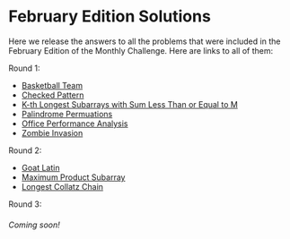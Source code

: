 # February Edition Solutions

Here we release the answers to all the problems that were included in the February Edition of the Monthly Challenge. Here are links to all of them:

Round 1:

- [Basketball Team](/Round1/Basketball%20Team.md)
- [Checked Pattern](/Round1/Checked%20Pattern.md)
- [K-th Longest Subarrays with Sum Less Than or Equal to M](/Round1/K-th%20Longest%20Subarrays%20with%20Sum%20Less%20Than%20or%20Equal%20to%20M.md)
- [Palindrome Permuations](/Round1/Palindrome%20Permutations.md)
- [Office Performance Analysis](/Round1/Office%20Performance%20Analysis.md)
- [Zombie Invasion](/Round1/Zombie%20Invasion.md)

Round 2:

- [Goat Latin](/Round2/Goat%20Latin.md)
- [Maximum Product Subarray](/Round2/Maximum%20Product%20Subarray.md)
- [Longest Collatz Chain](/Round2/Longest%20Collatz%20Chain.md)

Round 3:

###### Coming soon!